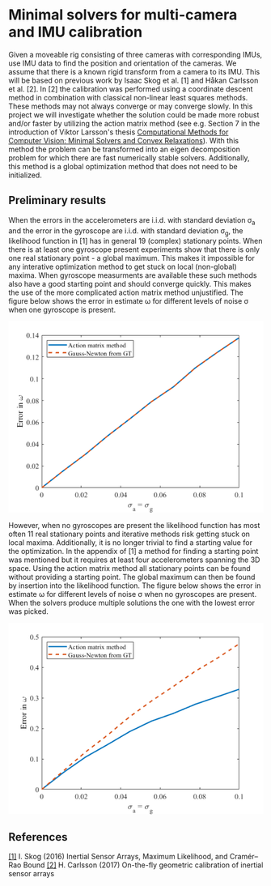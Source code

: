 # Minimal solvers for multi-camera and IMU calibration
Given a moveable rig consisting of three cameras with corresponding IMUs, use IMU data to find the position and orientation of the cameras. We assume that there is a known rigid transform from a camera to its IMU. This will be based on previous work by Isaac Skog et al. [1] and Håkan Carlsson et al. [2]. In [2] the calibration was performed using a coordinate descent method in combination with classical non-linear least squares methods. These methods may not always converge or may converge slowly. In this project we will investigate whether the solution could be made more robust and/or faster by utilizing the action matrix method (see e.g. Section 7 in the introduction of Viktor Larsson's thesis [Computational Methods for Computer Vision: Minimal Solvers and Convex Relaxations](https://portal.research.lu.se/portal/en/publications/computational-methods-for-computer-vision%28cc1ae2a2-409d-414c-87e0-ec381d22649d%29.html)). With this method the problem can be transformed into an eigen decomposition problem for which there are fast numerically stable solvers. Additionally, this method is a global optimization method that does not need to be initialized.

## Preliminary results
When the errors in the accelerometers are i.i.d. with standard deviation σ<sub>a</sub> and the error in the gyroscope are i.i.d. with standard deviation σ<sub>g</sub>, the likelihood function in [1] has in general 19 (complex) stationary points. When there is at least one gyroscope present experiments show that there is only one real stationary point - a global maximum. This makes it impossible for any interative optimization method to get stuck on local (non-global) maxima. When gyroscope measurments are available these such methods also have a good starting point and should converge quickly. This makes the use of the more complicated action matrix method unjustified. The figure below shows the error in estimate ω for different levels of noise σ when one gyroscope is present.

![Figure showing the error in ω for different levels of noise.](./matlab/figs/errorOverNoiseNa3Ng1.png)

However, when no gyroscopes are present the likelihood function has most often 11 real stationary points and iterative methods risk getting stuck on local maxima. Additionally, it is no longer trivial to find a starting value for the optimization. In the appendix of [1] a method for finding a starting point was mentioned but it requires at least four accelerometers spanning the 3D space. Using the action matrix method all stationary points can be found without providing a starting point. The global maximum can then be found by insertion into the likelihood function. The figure below shows the error in estimate ω for different levels of noise σ when no gyroscopes are present. When the solvers produce multiple solutions the one with the lowest error was picked.

![Figure showing the error in ω for different levels of noise.](./matlab/figs/errorOverNoiseNa3Ng0.png)

## References
[[1]](https://ieeexplore.ieee.org/document/7462272) I. Skog (2016) Inertial Sensor Arrays, Maximum Likelihood, and Cramér–Rao Bound
[[2]](https://ieeexplore.ieee.org/document/8115879) H. Carlsson (2017) On-the-fly geometric calibration of inertial sensor arrays
